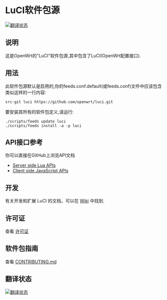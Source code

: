 # LuCI软件包源

[![翻译状态](https://hosted.weblate.org/widgets/openwrt/-/svg-badge.svg)](https://hosted.weblate.org/engage/openwrt/?utm_source=widget)

## 说明

这是OpenWrt的"LuCI"软件包源,其中包含了LuCI(OpenWrt配置接口).

## 用法

此软件包源默认是启用的,你的feeds.conf.default(或feeds.conf)文件中应该包含类似这样的一行内容:
```
src-git luci https://github.com/openwrt/luci.git
```

要安装其所有的软件包定义,请运行:
```
./scripts/feeds update luci
./scripts/feeds install -a -p luci
```

## API接口参考

你可以直接在GitHub上浏览API文档

 - [Server side Lua APIs](http://openwrt.github.io/luci/api/index.html)
 - [Client side JavaScript APIs](http://openwrt.github.io/luci/jsapi/index.html)

## 开发

有关开发和扩展 LuCI 的文档，可以在 [Wiki](https://github.com/openwrt/luci/wiki) 中找到.

## 许可证

查看 [许可证](LICENSE)
 
## 软件包指南

查看 [CONTRIBUTING.md](CONTRIBUTING.md)

## 翻译状态

[![翻译状态](https://hosted.weblate.org/widgets/openwrt/-/multi-auto.svg)](https://hosted.weblate.org/engage/openwrt/?utm_source=widget)
